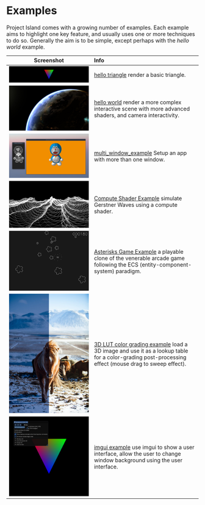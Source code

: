 # Examples

Project Island comes with a growing number of examples. Each example
aims to highlight one key feature, and usually uses one or more
techniques to do so. Generally the aim is to be simple, except perhaps with the *hello world* example. 

| Screenshot | Info |
:---: | :---
![Hello triangle example](hello_triangle/screenshot.png) | [hello triangle](hello_triangle/) render a basic triangle.
![Hello world example](hello_world/screenshot.jpg) | [hello world](hello_world) render a more complex interactive scene with more advanced shaders, and camera interactivity.
![MultiWindow Example](multi_window_example/screenshot.png) | [multi_window_example](multi_window_example/) Setup an app with more than one window.
![Compute Shader Example](compute_example/screenshot.png) | [Compute Shader Example](compute_example/) simulate Gerstner Waves using a compute shader.
![Asterisks Example](asterisks/screenshot.png) | [Asterisks Game Example](asterisks/) a playable clone of the venerable arcade game following the ECS (entity-component-system) paradigm.
![3D lut color grading example](lut_grading_example/screenshot.jpg) | [3D LUT color grading example](lut_grading_example/) load a 3D image and use it as a lookup table for a color-grading post-processing effect (mouse drag to sweep effect).
![ImGui Example](imgui_example/screenshot.png) | [imgui example](imgui_example/) use imgui to show a user interface, allow the user to change window background using the user interface.

